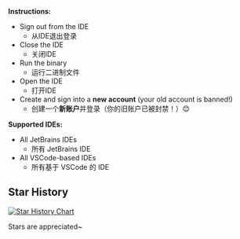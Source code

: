 **Instructions:**
*   Sign out from the IDE
    *   从IDE退出登录
*   Close the IDE
    *   关闭IDE
*   Run the binary
    *   运行二进制文件
*   Open the IDE
    *   打开IDE
*   Create and sign into a **new account** (your old account is banned!)
    *   创建一个**新账户**并登录（你的旧账户已被封禁！）😊

**Supported IDEs:**
*   All JetBrains IDEs
    *   所有 JetBrains IDE
*   All VSCode-based IDEs
    *   所有基于 VSCode 的 IDE

## Star History

<a href="https://www.star-history.com/#Ran-Mewo/augment-vip&Date">
 <picture>
   <source media="(prefers-color-scheme: dark)" srcset="https://api.star-history.com/svg?repos=Ran-Mewo/augment-vip&type=Date&theme=dark" />
   <source media="(prefers-color-scheme: light)" srcset="https://api.star-history.com/svg?repos=Ran-Mewo/augment-vip&type=Date" />
   <img alt="Star History Chart" src="https://api.star-history.com/svg?repos=Ran-Mewo/augment-vip&type=Date" />
 </picture>
</a>

Stars are appreciated~
